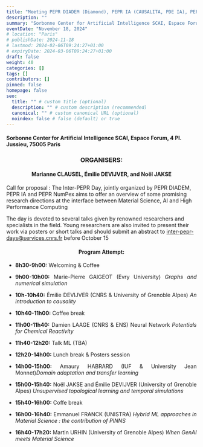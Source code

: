 ```yaml
---
title: "Meeting PEPR DIADEM (Diamond), PEPR IA (CAUSALITA, PDE IA), PEPR NumPex"
description: ""
summary: "Sorbonne Center for Artificial Intelligence SCAI, Espace Forum, 4 Pl. Jussieu, 75005 Paris"
eventDate: "November 18, 2024"
# location: "Paris"
# publishDate: 2024-11-18
# lastmod: 2024-02-06T09:24:27+01:00
# expiryDate: 2024-03-06T09:24:27+01:00
draft: false
weight: 40
categories: []
tags: []
contributors: []
pinned: false
homepage: false
seo:
  title: "" # custom title (optional)
  description: "" # custom description (recommended)
  canonical: "" # custom canonical URL (optional)
  noindex: false # false (default) or true
---
```


#### Sorbonne Center for Artificial Intelligence SCAI, Espace Forum, 4 Pl. Jussieu, 75005 Paris

<div align="center">

### ORGANISERS:
#### Marianne CLAUSEL, Émilie DEVIJVER, and Noël JAKSE

</div>

Call for proposal : The Inter-PEPR Day, jointly organized by
PEPR DIADEM, PEPR IA and PEPR NumPex aims to offer an
overview of some promising research directions at the
interface between Material Science, AI and High Performance
Computing

The day is devoted to several talks given by renowned researchers and specialists in the field. Young researchers are also invited to present their work via posters or short talks and should submit an abstract to [inter-pepr-days@services.cnrs.fr](mailto:inter-pepr-days@services.cnrs.fr) before October 15

<div align="justify">

<div align="center">

#### Program Attempt:

</div>

- **8h30-9h00:** Welcoming & Coffee

- **9h00-10h00:** Marie-Pierre GAIGEOT (Evry University) *Graphs and numerical simulation*
- **10h-10h40:** Émilie DEVIJVER (CNRS & University of Grenoble Alpes) *An introduction to causality*

- **10h40-11h00:** Coffee break

- **11h00-11h40:** Damien LAAGE (CNRS & ENS) Neural Network *Potentials for Chemical Reactivity*
- **11h40-12h20:** Talk ML (TBA)

- **12h20-14h00:** Lunch break & Posters session

- **14h00-15h00:** Amaury HABRARD (IUF & University Jean Monnet)*Domain adaptation and transfer learning*
- **15h00-15h40:** Noël JAKSE and Émilie DEVIJVER (University of Grenoble Alpes) *Unsupervised topological learning and temporal simulations*

- **15h40-16h00:** Coffe break

- **16h00-16h40:** Emmanuel FRANCK (UNISTRA) *Hybrid ML approaches in Material Science : the contribution of PINNS*
- **16h40-17h20:** Martin URHIN  (University of Grenoble Alpes) *When GenAI meets Material Science*

</div>

<br/>
